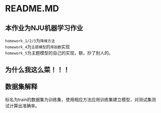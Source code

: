 README.MD
======
本作业为NJU机器学习作业
-----

`homework_1/2/3`为`降维方法`<br>
`homework_4`为`主题模型`的`库函数`实现<br>
`homework_5`为主题模型的自己的实现，额，抄了别人的。<br>

为什么我这么菜！！！<br>
<br>
数据集解释
--------
标名为train的数据集为训练集，使用相应方法应用训练集建立模型，对测试集测试计算出准确率。

